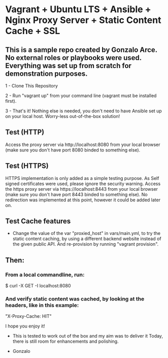 # Vagrant + Ubuntu LTS + Ansible + Nginx Proxy Server + Static Content Cache + SSL  

## This is a sample repo created by Gonzalo Arce. No external roles or playbooks were used. Everything was set up from scratch for demonstration purposes.
1 - Clone This Repository

2 - Run "vagrant up" from your command line (vagrant must be installed first). 

3 - That's it! Nothing else is needed, you don't need to have Ansible set up on your local host. Worry-less out-of-the-box solution!

## Test (HTTP)

Access the proxy server via http://localhost:8080 from your local browser (make sure you don't have port 8080 binded to something else).

## Test (HTTPS)

HTTPS implementation is only added as a simple testing purpose. As Self signed certificates were used, please ignore the security
warning. Access the https proxy server via https://localhost:8443 from your local browser (make sure you don't have port 8443 binded to something else). No redirection was implemented at this point, however it could be added later on.

## Test Cache features

- Change the value of the var "proxied_host" in vars/main.yml, to try the static content caching, by using a different backend website instead of 
the given public API. And re-provision by running "vagrant provision". 

## Then:

### From a local commandline, run:

$ curl -X GET -I localhost:8080

### And verify static content was cached, by looking at the headers, like in this example:

"X-Proxy-Cache: HIT"



I hope you enjoy it!

- This is tested to work out of the box and my aim was to deliver it Today, there is still room for enhancements and polishing.


- Gonzalo



